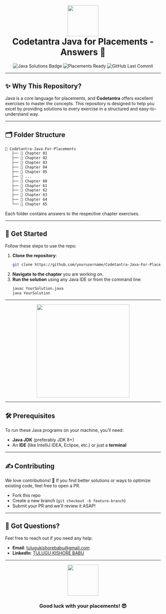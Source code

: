 <h1 align="center">
  <img src="https://media.giphy.com/media/LmNwrBhejkK9EFP504/giphy.gif" width="100px">
  <br>
  Codetantra Java for Placements - Answers 🚀
  <br>
</h1>

<p align="center">
  <img src="https://img.shields.io/badge/Java%20Solutions-100%25-brightgreen.svg?style=flat-square" alt="Java Solutions Badge" />
  <img src="https://img.shields.io/badge/Placements%20Ready-Yes-blue.svg?style=flat-square" alt="Placements Ready" />
  <img src="https://img.shields.io/github/last-commit/yourusername/reponame?style=flat-square" alt="GitHub Last Commit" />
</p>

---

## ✨ **Why This Repository?**

Java is a core language for placements, and **Codetantra** offers excellent exercises to master the concepts. This repository is designed to help you excel by providing solutions to every exercise in a structured and easy-to-understand way.

---

## 🗂️ **Folder Structure**

```bash
📁 Codetantra-Java-For-Placements
   ├── 📂 Chapter 01
   ├── 📂 Chapter 02
   ├── 📂 Chapter 03
   ├── 📂 Chapter 04
   ├── 📂 Chapter 05
   ├── 📂 ...
   ├── 📂 Chapter 60
   ├── 📂 Chapter 61
   ├── 📂 Chapter 62
   ├── 📂 Chapter 63
   ├── 📂 Chapter 64
   └── 📂 Chapter 65
```

Each folder contains answers to the respective chapter exercises.

---

## 🚀 **Get Started**

Follow these steps to use the repo:

1. **Clone the repository**:  
    ```bash
    git clone https://github.com/yourusername/Codetantra-Java-For-Placements.git
    ```
2. **Navigate to the chapter** you are working on.
3. **Run the solution** using any Java IDE or from the command line:
    ```bash
    javac YourSolution.java
    java YourSolution
    ```

---

<p align="center">
  <img src="https://media.giphy.com/media/QpVUMRUJGokfqXyfa1/giphy.gif" width="300px">
</p>

---

## 🛠️ **Prerequisites**

To run these Java programs on your machine, you’ll need:

- **Java JDK** (preferably JDK 8+)
- An **IDE** (like IntelliJ IDEA, Eclipse, etc.) or just a **terminal**

---

## ✍️ **Contributing**

We love contributions! 🚀 If you find better solutions or ways to optimize existing code, feel free to open a PR.

- Fork this repo
- Create a new branch (`git checkout -b feature-branch`)
- Submit your PR and we'll review it ASAP!

---

## 🤔 **Got Questions?**

Feel free to reach out if you need any help:

- **Email**: [tulugukishorebabu@gmail.com](mailto:tulugukishorebabu@gmail.com)
- **LinkedIn**: [TULUGU KISHORE BABU](https://www.linkedin.com/in/kishorebabu-tulugu/)

---

<p align="center">
  <img src="https://media.giphy.com/media/5GoVLqeAOo6PK/giphy.gif" width="100px" />
</p>

<h3 align="center">Good luck with your placements! 😎</h3>
